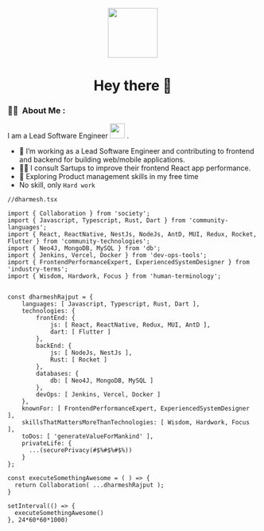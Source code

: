 <p align="center"><img src="https://media.giphy.com/media/M9gbBd9nbDrOTu1Mqx/giphy.gif" width="100"/></p>

<h1 align="center">Hey there 👋</h1>


### :woman_technologist: &nbsp;About Me :

I am a Lead Software Engineer <img src="https://media.giphy.com/media/WUlplcMpOCEmTGBtBW/giphy.gif" width="30"> .

- 🔭 I’m working as a Lead Software Engineer and contributing to frontend and backend for building web/mobile applications.
- 👨‍💻 I consult Sartups to improve their frontend React app performance.
- 🌱 Exploring Product management skills in my free time
- No skill, only `Hard work`


```
//dharmesh.tsx

import { Collaboration } from 'society';
import { Javascript, Typescript, Rust, Dart } from 'community-languages';
import { React, ReactNative, NestJs, NodeJs, AntD, MUI, Redux, Rocket, Flutter } from 'community-technologies';
import { Neo4J, MongoDB, MySQL } from 'db';
import { Jenkins, Vercel, Docker } from 'dev-ops-tools';
import { FrontendPerformanceExpert, ExperiencedSystemDesigner } from 'industry-terms';
import { Wisdom, Hardwork, Focus } from 'human-terminology';


const dharmeshRajput = {
    languages: [ Javascript, Typescript, Rust, Dart ], 
    technologies: {
        frontEnd: {
            js: [ React, ReactNative, Redux, MUI, AntD ],
            dart: [ Flutter ]
        },
        backEnd: {
            js: [ NodeJs, NestJs ],
            Rust: [ Rocket ]
        },
        databases: {
            db: [ Neo4J, MongoDB, MySQL ]
        },
        devOps: [ Jenkins, Vercel, Docker ]
    },
    knownFor: [ FrontendPerformanceExpert, ExperiencedSystemDesigner ],
    skillsThatMattersMoreThanTechnologies: [ Wisdom, Hardwork, Focus ],
    toDos: [ 'generateValueForMankind' ],
    privateLife: {
      ...(securePrivacy(#$%#$%#$%))
    }
};

const executeSomethingAwesome = ( ) => { 
  return Collaboration( ...dharmeshRajput );
}

setInterval(() => {
  executeSomethingAwesome()
}, 24*60*60*1000)

```

